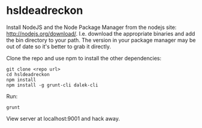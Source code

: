 hsldeadreckon
=============

Install NodeJS and the Node Package Manager from the nodejs site: http://nodejs.org/download/. I.e. download the appropriate binaries and add the bin directory to your path. The version in your package manager may be out of date so it's better to grab it directly.

Clone the repo and use npm to install the other dependencies:

```
git clone <repo url>
cd hsldeadreckon
npm install
npm install -g grunt-cli dalek-cli
```

Run:
```
grunt
```

View server at localhost:9001 and hack away.
